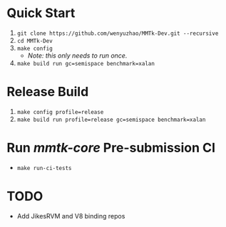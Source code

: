 
# Quick Start

1. `git clone https://github.com/wenyuzhao/MMTk-Dev.git --recursive`
2. `cd MMTk-Dev`
3. `make config`
   * _Note: this only needs to run once._
4. `make build run gc=semispace benchmark=xalan`

# Release Build

1. `make config profile=release`
2. `make build run profile=release gc=semispace benchmark=xalan`

# Run _mmtk-core_ Pre-submission CI

* `make run-ci-tests`

# TODO

* Add JikesRVM and V8 binding repos
